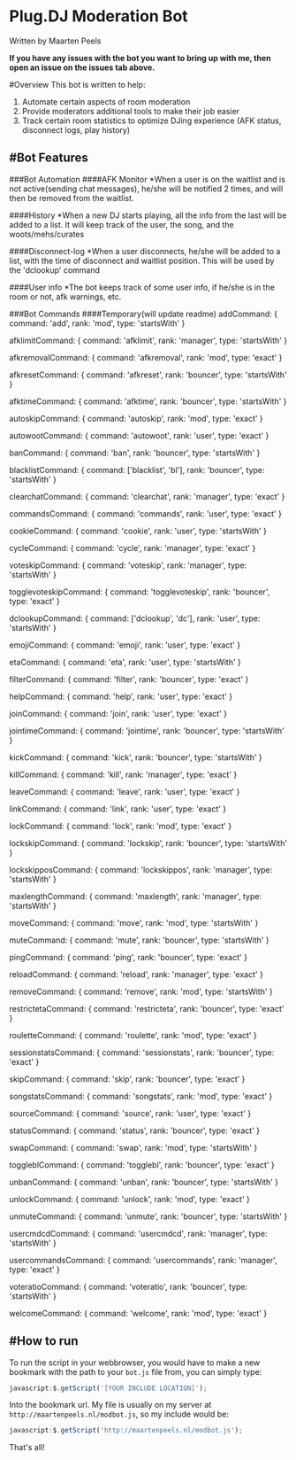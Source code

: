 Plug.DJ Moderation Bot
==========================
Written by Maarten Peels


**If you have any issues with the bot you want to bring up with me, then open an issue on the issues tab above.**

#Overview
This bot is written to help:

1. Automate certain aspects of room moderation
2. Provide moderators additional tools to make their job easier
3. Track certain room statistics to optimize DJing experience (AFK status, disconnect logs, play history)

#Bot Features
--------------

###Bot Automation
####AFK Monitor
*When a user is on the waitlist and is not active(sending chat messages), he/she will be notified 2 times, and will then be removed from the waitlist.

####History
*When a new DJ starts playing, all the info from the last will be added to a list. It will keep track of the user, the song, and the woots/mehs/curates

####Disconnect-log
*When a user disconnects, he/she will be added to a list, with the time of disconnect and waitlist position. This will be used by the 'dclookup' command

####User info
*The bot keeps track of some user info, if he/she is in the room or not, afk warnings, etc.

###Bot Commands
####Temporary(will update readme)
addCommand: {
                command: 'add',
                rank: 'mod',
                type: 'startsWith' }


afklimitCommand: {
                command: 'afklimit',
                rank: 'manager',
                type: 'startsWith' }


afkremovalCommand: {
                command: 'afkremoval',
                rank: 'mod',
                type: 'exact' }


afkresetCommand: {
                command: 'afkreset',
                rank: 'bouncer',
                type: 'startsWith' }


afktimeCommand: {
                command: 'afktime',
                rank: 'bouncer',
                type: 'startsWith' }


autoskipCommand: {
                command: 'autoskip',
                rank: 'mod',
                type: 'exact' }


autowootCommand: {
                command: 'autowoot',
                rank: 'user',
                type: 'exact' }


banCommand: {
                command: 'ban',
                rank: 'bouncer',
                type: 'startsWith' }


blacklistCommand: {
                command: ['blacklist', 'bl'],
                rank: 'bouncer',
                type: 'startsWith' }


clearchatCommand: {
                command: 'clearchat',
                rank: 'manager',
                type: 'exact' }


commandsCommand: {
                command: 'commands',
                rank: 'user',
                type: 'exact' }


cookieCommand: {
                command: 'cookie',
                rank: 'user',
                type: 'startsWith' }


cycleCommand: {
                command: 'cycle',
                rank: 'manager',
                type: 'exact' }


voteskipCommand: {
                command: 'voteskip',
                rank: 'manager',
                type: 'startsWith' }


togglevoteskipCommand: {
                command: 'togglevoteskip',
                rank: 'bouncer',
                type: 'exact' }


dclookupCommand: {
                command: ['dclookup', 'dc'],
                rank: 'user',
                type: 'startsWith' }


emojiCommand: {
                command: 'emoji',
                rank: 'user',
                type: 'exact' }


etaCommand: {
                command: 'eta',
                rank: 'user',
                type: 'startsWith' }


filterCommand: {
                command: 'filter',
                rank: 'bouncer',
                type: 'exact' }


helpCommand: {
                command: 'help',
                rank: 'user',
                type: 'exact' }


joinCommand: {
                command: 'join',
                rank: 'user',
                type: 'exact' }


jointimeCommand: {
                command: 'jointime',
                rank: 'bouncer',
                type: 'startsWith' }


kickCommand: {
                command: 'kick',
                rank: 'bouncer',
                type: 'startsWith' }


killCommand: {
                command: 'kill',
                rank: 'manager',
                type: 'exact' }


leaveCommand: {
                command: 'leave',
                rank: 'user',
                type: 'exact' }


linkCommand: {
                command: 'link',
                rank: 'user',
                type: 'exact' }


lockCommand: {
                command: 'lock',
                rank: 'mod',
                type: 'exact' }


lockskipCommand: {
                command: 'lockskip',
                rank: 'bouncer',
                type: 'startsWith' }


lockskipposCommand: {
                command: 'lockskippos',
                rank: 'manager',
                type: 'startsWith' }


maxlengthCommand: {
                command: 'maxlength',
                rank: 'manager',
                type: 'startsWith' }


moveCommand: {
                command: 'move',
                rank: 'mod',
                type: 'startsWith' }


muteCommand: {
                command: 'mute',
                rank: 'bouncer',
                type: 'startsWith' }


pingCommand: {
                command: 'ping',
                rank: 'bouncer',
                type: 'exact' }


reloadCommand: {
                command: 'reload',
                rank: 'manager',
                type: 'exact' }


removeCommand: {
                command: 'remove',
                rank: 'mod',
                type: 'startsWith' }


restrictetaCommand: {
                command: 'restricteta',
                rank: 'bouncer',
                type: 'exact' }


rouletteCommand: {
                command: 'roulette',
                rank: 'mod',
                type: 'exact' }


sessionstatsCommand: {
                command: 'sessionstats',
                rank: 'bouncer',
                type: 'exact' }


skipCommand: {
                command: 'skip',
                rank: 'bouncer',
                type: 'exact' }


songstatsCommand: {
                command: 'songstats',
                rank: 'mod',
                type: 'exact' }


sourceCommand: {
                command: 'source',
                rank: 'user',
                type: 'exact' }


statusCommand: {
                command: 'status',
                rank: 'bouncer',
                type: 'exact' }


swapCommand: {
                command: 'swap',
                rank: 'mod',
                type: 'startsWith' }


toggleblCommand: {
                command: 'togglebl',
                rank: 'bouncer',
                type: 'exact' }


unbanCommand: {
                command: 'unban',
                rank: 'bouncer',
                type: 'startsWith' }


unlockCommand: {
                command: 'unlock',
                rank: 'mod',
                type: 'exact' }


unmuteCommand: {
                command: 'unmute',
                rank: 'bouncer',
                type: 'startsWith' }


usercmdcdCommand: {
                command: 'usercmdcd',
                rank: 'manager',
                type: 'startsWith' }


usercommandsCommand: {
                command: 'usercommands',
                rank: 'manager',
                type: 'exact' }


voteratioCommand: {
                command: 'voteratio',
                rank: 'bouncer',
                type: 'startsWith' }


welcomeCommand: {
                command: 'welcome',
                rank: 'mod',
                type: 'exact' }
 
#How to run
------------------------------
To run the script in your webbrowser, you would have to make a new bookmark with the path to your `bot.js` file from, you can simply type:

```Javascript
javascript:$.getScript('[YOUR INCLUDE LOCATION]');
```

Into the bookmark url.  My file is usually on my server at `http://maartenpeels.nl/modbot.js`, so my include would be:

```Javascript
javascript:$.getScript('http://maartenpeels.nl/modbot.js');
```

That's all!
